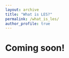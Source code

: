 ```yaml
---
layout: archive
title: "What is LES?"
permalink: /what_is_les/
author_profile: true
---
```


# Coming soon!
